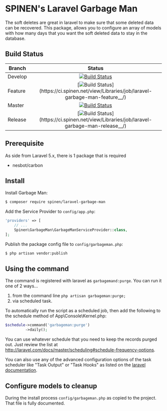 # SPINEN's Laravel Garbage Man

The soft deletes are great in laravel to make sure that some deleted data can be recovered.  This package, allows you to
configure an array of models with how many days that you want the soft deleted data to stay in the database.

## Build Status

| Branch | Status |
| ------ | :----: |
| Develop | [![Build Status](https://ci.spinen.net/buildStatus/icon?job=laravel-garbage-man-develop)](https://ci.spinen.net/view/Libraries/job/laravel-garbage-man-develop/) |
| Feature | [![Build Status](https://ci.spinen.net/buildStatus/icon?job=laravel-garbage-man-feature__)](https://ci.spinen.net/view/Libraries/job/laravel-garbage-man-feature__/) |
| Master | [![Build Status](https://ci.spinen.net/buildStatus/icon?job=laravel-garbage-man-master)](https://ci.spinen.net/view/Libraries/job/laravel-garbage-man-master/) |
| Release | [![Build Status](https://ci.spinen.net/buildStatus/icon?job=laravel-garbage-man-release__)](https://ci.spinen.net/view/Libraries/job/laravel-garbage-man-release__/) |

## Prerequisite

As side from Laravel 5.x, there is 1 package that is required

* nesbot/carbon

## Install

Install Garbage Man:

```bash
$ composer require spinen/laravel-garbage-man
```

Add the Service Provider to `config/app.php`:

```php
'providers' => [
    // ...
    Spinen\GarbageMan\GarbageManServiceProvider::class,
];
```

Publish the package config file to `config/garbageman.php`:

```bash
$ php artisan vendor:publish
```

## Using the command

The command is registered with laravel as ```garbagemand:purge```.  You can run it one of 2 ways...

1) from the command line ```php artisan garbageman:purge;```
2) via scheduled task.

To automatically run the script as a scheduled job, then add the following to the schedule method of App\Console\Kernel.php:

```php
$schedule->command('garbageman:purge')
         ->daily();
```

You can use whatever schedule that you need to keep the records purged out.  Just review the list at http://laravel.com/docs/master/scheduling#schedule-frequency-options. 

You can also use any of the advanced configuration options of the task scheduler like "Task Output" or "Task Hooks" as listed on the [laravel documentation](http://laravel.com/docs/master/scheduling).

## Configure models to cleanup

During the install process `config/garbageman.php` as copied to the project.  That file is fully documented.
